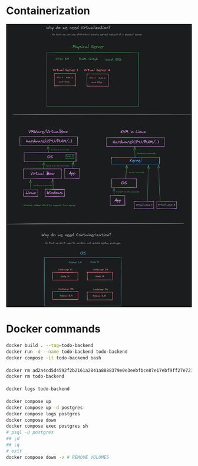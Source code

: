 # Containerization

![Containerization](./Containerization.png)

# Docker commands

```bash
docker build . --tag=todo-backend
docker run -d --name todo-backend todo-backend
docker compose -it todo-backend bash

docker rm ad2a4cd5d4592f2b2161a2841a8888379e0e3eebfbce87e17ebf9ff27e7212d5
docker rm todo-backend

docker logs todo-backend

docker compose up 
docker compose up -d postgres
docker compose logs postgres
docker compose down
docker compose exec postgres sh
# psql -U postgres
## \d
## \q
# exit
docker compose down -v # REMOVE VOLUMES

```